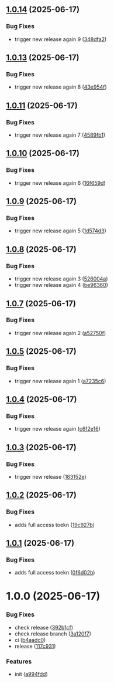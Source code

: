 ## [1.0.14](https://github.com/Akash1319/dummy-release/compare/v1.0.13...v1.0.14) (2025-06-17)


### Bug Fixes

* trigger new release again 9 ([348dfa2](https://github.com/Akash1319/dummy-release/commit/348dfa2be9678f5f452a410756a7ca3736b6324c))

## [1.0.13](https://github.com/Akash1319/dummy-release/compare/v1.0.12...v1.0.13) (2025-06-17)


### Bug Fixes

* trigger new release again 8 ([43e954f](https://github.com/Akash1319/dummy-release/commit/43e954f54a3ea1a49fd90e0b61a2c9fc35eb2e72))

## [1.0.11](https://github.com/Akash1319/dummy-release/compare/v1.0.10...v1.0.11) (2025-06-17)


### Bug Fixes

* trigger new release again 7 ([4589fb1](https://github.com/Akash1319/dummy-release/commit/4589fb160396ae5653b877b0cf70917b2427e137))

## [1.0.10](https://github.com/Akash1319/dummy-release/compare/v1.0.9...v1.0.10) (2025-06-17)


### Bug Fixes

* trigger new release again 6 ([16f659d](https://github.com/Akash1319/dummy-release/commit/16f659d4873b92f48febdce39c417ee93d39cfb9))

## [1.0.9](https://github.com/Akash1319/dummy-release/compare/v1.0.8...v1.0.9) (2025-06-17)


### Bug Fixes

* trigger new release again 5 ([1d574d3](https://github.com/Akash1319/dummy-release/commit/1d574d331dd9c7f4697273f3928113235f5a6e23))

## [1.0.8](https://github.com/Akash1319/dummy-release/compare/v1.0.7...v1.0.8) (2025-06-17)


### Bug Fixes

* trigger new release again 3 ([526004a](https://github.com/Akash1319/dummy-release/commit/526004a0e694ded65e5327ed868f2c82dfd7ab42))
* trigger new release again 4 ([be96360](https://github.com/Akash1319/dummy-release/commit/be963603a5996aebb8a9f89a558d777bbb97ed9c))

## [1.0.7](https://github.com/Akash1319/dummy-release/compare/v1.0.6...v1.0.7) (2025-06-17)


### Bug Fixes

* trigger new release again 2 ([a52750f](https://github.com/Akash1319/dummy-release/commit/a52750f2c6dcfc1ac7c8dbf0f5b358d37fce5182))

## [1.0.5](https://github.com/Akash1319/dummy-release/compare/v1.0.4...v1.0.5) (2025-06-17)


### Bug Fixes

* trigger new release again 1 ([a7235c6](https://github.com/Akash1319/dummy-release/commit/a7235c6044f790f605c34400c6038400391bacc5))

## [1.0.4](https://github.com/Akash1319/dummy-release/compare/v1.0.3...v1.0.4) (2025-06-17)


### Bug Fixes

* trigger new release again ([c6f2e16](https://github.com/Akash1319/dummy-release/commit/c6f2e167279b987f78aea81ee207ac21154efcfa))

## [1.0.3](https://github.com/Akash1319/dummy-release/compare/v1.0.2...v1.0.3) (2025-06-17)


### Bug Fixes

* trigger new release ([183152e](https://github.com/Akash1319/dummy-release/commit/183152e655cbfb341871ce66c1e3ce14cc1ad9c2))

## [1.0.2](https://github.com/Akash1319/dummy-release/compare/v1.0.1...v1.0.2) (2025-06-17)


### Bug Fixes

* adds full access toekn ([19c927b](https://github.com/Akash1319/dummy-release/commit/19c927b7fd13857e79750271fafe0b6ff2fbcb72))

## [1.0.1](https://github.com/Akash1319/dummy-release/compare/v1.0.0...v1.0.1) (2025-06-17)


### Bug Fixes

* adds full access toekn ([0f6d02b](https://github.com/Akash1319/dummy-release/commit/0f6d02b45a6c63fc3ec3c3578d8ebaae32f9d9f9))

# 1.0.0 (2025-06-17)


### Bug Fixes

* check release ([392b1cf](https://github.com/Akash1319/dummy-release/commit/392b1cfc1985e53d83625215a235a7e12d05db10))
* check release branch ([3a120f7](https://github.com/Akash1319/dummy-release/commit/3a120f76ff37bb24b9ef34c5bd0c89ef78339be3))
* ci ([b4aadc0](https://github.com/Akash1319/dummy-release/commit/b4aadc01419f54bad512761a6ebb8eb866e31655))
* release ([117c931](https://github.com/Akash1319/dummy-release/commit/117c9316740fc980e9df11734c58a93be7fb49bf))


### Features

* init ([a994fdd](https://github.com/Akash1319/dummy-release/commit/a994fdd42ba8706ed2a0eeb89c50f131bb9f010f))
